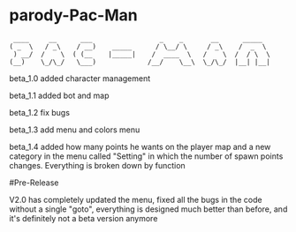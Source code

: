 # parody-Pac-Man
     ____     __      ___                 _    _       __      _____     
    ( _  \   / _\    / __)    _____      / \__/ \     / _\    /  _  \  
     ) __/  /    \  ( (__    |_____|    /  ____  \   /    \  /  / \  \
    (__)    \_/\_/   \___)             /__/    \__\  \_/\_/  |__| |__|
   
beta_1.0 added character management

beta_1.1 added bot and map 

beta_1.2 fix bugs

beta_1.3 add menu and colors menu

beta_1.4 added how many points he wants on the player map and a new category in the menu called "Setting" in which the number of spawn points changes. Everything is broken down by function

#Pre-Release

V2.0 has completely updated the menu, fixed all the bugs in the code without a single "goto", everything is designed much better than before, and it's definitely not a beta version anymore
